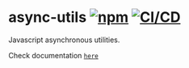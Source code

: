 # async-utils [![npm](https://img.shields.io/npm/v/@riadh-adrani/async-utils?async=blue)](https://www.npmjs.com/package/@riadh-adrani/async-utils) [![CI/CD](https://github.com/RiadhAdrani/async-utils/actions/workflows/checks.yml/badge.svg)](https://github.com/RiadhAdrani/async-utils/actions/workflows/checks.yml)

Javascript asynchronous utilities.

Check documentation [`here`](https://riadhadrani.github.io/utils/async.html)

